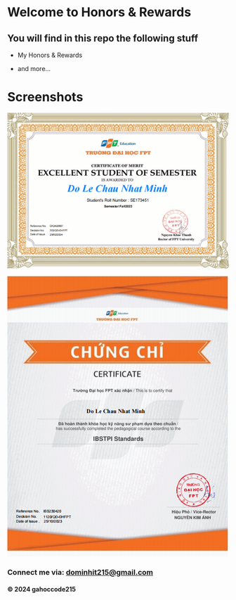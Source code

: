 # Welcome to Honors & Rewards

## You will find in this repo the following stuff

* My Honors & Rewards

* and more...

# Screenshots
![Source code and test script](https://github.com/gahoccode215/honors-awards/blob/main/screenshots/Screenshot%202024-07-21%20192205.png)

![Source code and test script](https://github.com/gahoccode215/honors-awards/blob/main/screenshots/Screenshot%202024-07-21%20192244.png)


### Connect me via: dominhit215@gmail.com

#### &#169; 2024 gahoccode215